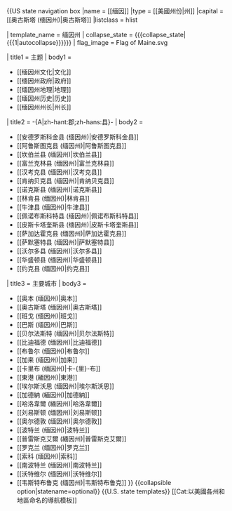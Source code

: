 {{US state navigation box
|name = [[缅因]]
|type = [[美國州份|州]]
|capital = [[奥古斯塔 (缅因州)|奥古斯塔]]
|listclass = hlist

| template_name = 缅因州
| collapse_state = {{{collapse_state|{{{1<includeonly>|autocollapse</includeonly>}}}}}}
| flag_image = Flag of Maine.svg

| title1 = 主题
| body1 =
* [[缅因州文化|文化]] 
* [[缅因州政府|政府]] 
* [[缅因州地理|地理]] 
* [[缅因州历史|历史]] 
* [[缅因州州长|州长]]

| title2 = -{A|zh-hant:郡;zh-hans:县}-
| body2 =
* [[安德罗斯科金县 (缅因州)|安德罗斯科金县]] 
* [[阿鲁斯图克县 (缅因州)|阿鲁斯图克县]] 
* [[坎伯兰县 (缅因州)|坎伯兰县]] 
* [[富兰克林县 (缅因州)|富兰克林县]] 
* [[汉考克县 (缅因州)|汉考克县]] 
* [[肯纳贝克县 (缅因州)|肯纳贝克县]] 
* [[诺克斯县 (缅因州)|诺克斯县]] 
* [[林肯县 (缅因州)|林肯县]] 
* [[牛津县 (缅因州)|牛津县]] 
* [[佩诺布斯科特县 (缅因州)|佩诺布斯科特县]] 
* [[皮斯卡塔奎斯县 (缅因州)|皮斯卡塔奎斯县]] 
* [[萨加达霍克县 (缅因州)|萨加达霍克县]] 
* [[萨默塞特县 (缅因州)|萨默塞特县]] 
* [[沃尔多县 (缅因州)|沃尔多县]] 
* [[华盛顿县 (缅因州)|华盛顿县]] 
* [[约克县 (缅因州)|约克县]] 

| title3 = 主要城市
| body3 =
* [[奥本 (缅因州)|奥本]] 
* [[奥古斯塔 (缅因州)|奥古斯塔]] 
* [[班戈 (缅因州)|班戈]] 
* [[巴斯 (缅因州)|巴斯]] 
* [[贝尔法斯特 (缅因州)|贝尔法斯特]] 
* [[比迪福德 (缅因州)|比迪福德]] 
* [[布鲁尔 (缅因州)|布鲁尔]] 
* [[加来 (缅因州)|加来]] 
* [[卡里布 (缅因州)|卡-{里}-布]] 
* [[東港 (緬因州)|東港]] 
* [[埃尔斯沃思 (缅因州)|埃尔斯沃思]] 
* [[加德納 (緬因州)|加德納]] 
* [[哈洛韋爾 (緬因州)|哈洛韋爾]] 
* [[刘易斯顿 (缅因州)|刘易斯顿]] 
* [[奥尔德敦 (缅因州)|奥尔德敦]] 
* [[波特兰 (缅因州)|波特兰]] 
* [[普雷斯克艾爾 (緬因州)|普雷斯克艾爾]] 
* [[罗克兰 (缅因州)|罗克兰]] 
* [[索科 (缅因州)|索科]] 
* [[南波特兰 (缅因州)|南波特兰]] 
* [[沃特维尔 (缅因州)|沃特维尔]] 
* [[韦斯特布鲁克 (缅因州)|韦斯特布鲁克]] 
}}<noinclude>
{{collapsible option|statename=optional}}
{{U.S. state templates}}
[[Cat:以美國各州和地區命名的導航模板]]
</noinclude>